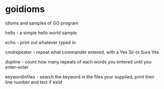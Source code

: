 # goidioms
idioms and samples of GO program

hello       - a simple hello world sample

echo        - print out whatever typed in

cmdrepeater - repeat what commander entered, with a Yes Sir or Sure Yes

dupline     - count how many repeats of each words you entered until you enter-enter

keywordInfiles - search the keyword in the files your supplied. print their line number and text if exist
